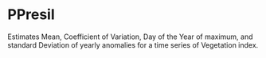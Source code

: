 # PPresil
Estimates Mean, Coefficient of Variation, Day of the Year of maximum, and standard Deviation of yearly anomalies for a time series of Vegetation index. 
